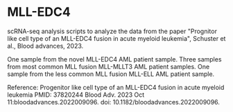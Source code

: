 # MLL-EDC4
scRNA-seq analysis scripts to analyze the data from the paper "Prognitor like cell type of an MLL-EDC4 fusion in acute myeloid leukemia", Schuster et al., Blood advances, 2023.

One sample from the novel MLL-EDC4 AML patient sample.
Three samples from most common MLL fusion MLL-MLLT3 AML patient samples.
One sample from the less common MLL fusion MLL-ELL AML patient sample.


Reference:
Progenitor like cell type of an MLL-EDC4 fusion in acute myeloid leukemia
PMID: 37820244 Blood Adv. 2023 Oct 11:bloodadvances.2022009096. doi: 10.1182/bloodadvances.2022009096.
